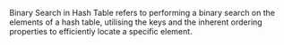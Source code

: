 Binary Search in Hash Table refers to performing a binary search on the elements of a hash table, utilising the keys and the inherent ordering properties to efficiently locate a specific element.
